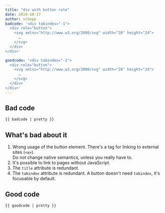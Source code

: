 ```yaml
---
title: "div with button role"
date: 2019-10-17
author: schepp
badcode: '<div tabindex="-1">
  <div role="button">
    <svg xmlns="http://www.w3.org/2000/svg" width="28" height="24">
      …
    </svg>
  </div>
</div>'

goodcode: '<div tabindex="-1">
  <div role="button">
    <svg xmlns="http://www.w3.org/2000/svg" width="28" height="24">
      …
    </svg>
  </div>
</div>'
---
```


<div class="section">

## Bad code

```html
{{ badcode | pretty }}
```
</div>

<div class="section">

## What's bad about it

1. Wrong usage of the button element. There's a tag for linking to external sites (`<a>`).  
Do not change native semantics, unless you really have to.
1. It's possible to link to pages without JavaScript.
1. The `title` attribute is redundant.
1. The `tabindex` attribute is redundant. A button doesn't need `tabindex`, it's focusable by default.
</div>

<div class="section">

## Good code

```html
{{ goodcode | pretty }}
```
</div>


